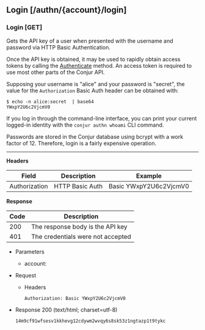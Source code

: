 ## Login [/authn/{account}/login]

### Login [GET]

Gets the API key of a user when presented with the username and password via HTTP Basic Authentication.

Once the API key is obtained, it may be used to rapidly obtain access
tokens by calling the [Authenticate](#authentication-authenticate-post) method.
An access token is required to use most other parts of the Conjur API.

Supposing your username is "alice" and your password is "secret", the value for
the `Authorization` Basic Auth header can be obtained with:

```
$ echo -n alice:secret  | base64
YWxpY2U6c2VjcmV0
```

If you log in through the command-line interface, you can print your current
logged-in identity with the `conjur authn whoami` CLI command.

Passwords are stored in the Conjur database using bcrypt with a work factor of 12. Therefore, login is a fairly expensive operation.

---

**Headers**

| Field         | Description     | Example                |
|---------------|-----------------|------------------------|
| Authorization | HTTP Basic Auth | Basic YWxpY2U6c2VjcmV0 |

**Response**

| Code | Description                       |
|------|-----------------------------------|
|  200 | The response body is the API key  |
|  401 | The credentials were not accepted |

+ Parameters
  + account: <!-- include(partials/account_param.md) -->

+ Request
    + Headers
    
        ```
        Authorization: Basic YWxpY2U6c2VjcmV0
        ```
        
+ Response 200 (text/html; charset=utf-8)

    ```
    14m9cf91wfsesv1kkhevg12cdywm2wvqy6s8sk53z1ngtazp1t9tykc
    ```
